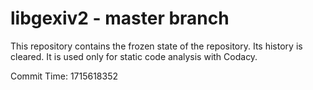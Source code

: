 # libgexiv2 - master branch

This repository contains the frozen state of the repository.
Its history is cleared. It is used only for static code
analysis with Codacy.

Commit Time: 1715618352
